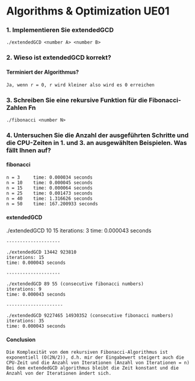 # Algorithms & Optimization UE01

### 1. Implementieren Sie extendedGCD
    
    ./extendedGCD <number A> <number B>
    

### 2. Wieso ist extendedGCD korrekt?

#### Terminiert der Algorithmus?
    Ja, wenn r = 0, r wird kleiner also wird es 0 erreichen
    
### 3. Schreiben Sie eine rekursive Funktion für die Fibonacci-Zahlen Fn
    ./fibonacci <number N>
    
### 4. Untersuchen Sie die Anzahl der ausgeführten Schritte und die CPU-Zeiten in 1. und 3. an ausgewählten Beispielen. Was fällt Ihnen auf?

####  fibonacci
    n = 3     time: 0.000034 seconds
    n = 10    time: 0.000045 seconds
    n = 15    time: 0.000064 seconds
    n = 25    time: 0.001473 seconds
    n = 40    time: 1.316626 seconds
    n = 50    time: 167.200933 seconds
    
#### extendedGCD

   ./extendedGCD 10 15
    iterations: 3
    time: 0.000043 seconds
    
    --------------------
  
    ./extendedGCD 13442 923810
    iterations: 15
    time: 0.000043 seconds
    
    --------------------
    
    ./extendedGCD 89 55 (consecutive fibonacci numbers)
    iterations: 9
    time: 0.000043 seconds
    
    ---------------------
    
    ./extendedGCD 9227465 14930352 (consecutive fibonacci numbers)
    iterations: 35
    time: 0.000043 seconds
    
#### Conclusion
    Die Komplexität von dem rekursiven Fibonacci-Algorithmus ist exponentiell (O(2N/2)), d.h. mir der Eingabewert steigert auch die CPU-Zeit und die Anzahl von Iterationen (Anzahl von Iterationen = n)
    Bei dem extendedGCD algorithmus bleibt die Zeit konstant und die Anzahl von der Iterationen ändert sich.
